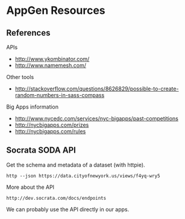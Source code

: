 AppGen Resources
====

## References
APIs

* http://www.ykombinator.com/
* http://www.namemesh.com/

Other tools

* http://stackoverflow.com/questions/8626829/possible-to-create-random-numbers-in-sass-compass

Big Apps information

* http://www.nycedc.com/services/nyc-bigapps/past-competitions
* http://nycbigapps.com/prizes
* http://nycbigapps.com/rules

## Socrata SODA API
Get the schema and metadata of a dataset (with httpie).

    http --json https://data.cityofnewyork.us/views/f4yq-wry5

More about the API

    http://dev.socrata.com/docs/endpoints

We can probably use the API directly in our apps.
